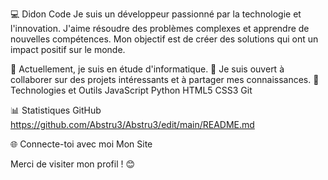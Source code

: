 💻 Didon Code
Je suis un développeur passionné par la technologie et l'innovation. J'aime résoudre des problèmes complexes et apprendre de nouvelles compétences. Mon objectif est de créer des solutions qui ont un impact positif sur le monde.

🌱 Actuellement, je suis en étude d'informatique.
👯 Je suis ouvert à collaborer sur des projets intéressants et à partager mes connaissances.
🔧 Technologies et Outils
JavaScript Python HTML5 CSS3 Git

📊 Statistiques GitHub
https://github.com/Abstru3/Abstru3/edit/main/README.md

🌐 Connecte-toi avec moi
Mon Site

Merci de visiter mon profil ! 😊
